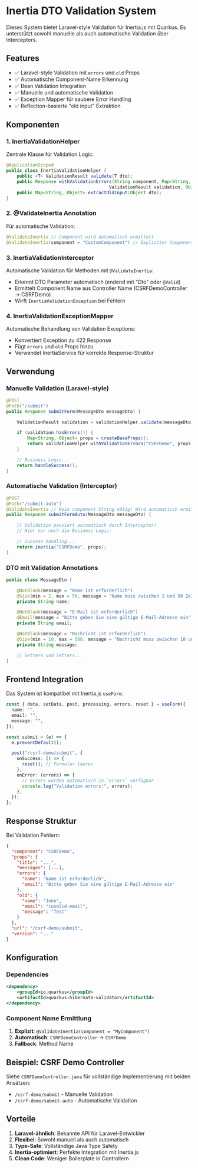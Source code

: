 # Inertia DTO Validation System

Dieses System bietet Laravel-style Validation für Inertia.js mit Quarkus. Es unterstützt sowohl manuelle als auch automatische Validation über Interceptors.

## Features

- ✅ Laravel-style Validation mit `errors` und `old` Props
- ✅ Automatische Component-Name Erkennung
- ✅ Bean Validation Integration
- ✅ Manuelle und automatische Validation
- ✅ Exception Mapper für saubere Error Handling
- ✅ Reflection-basierte "old input" Extraktion

## Komponenten

### 1. InertiaValidationHelper

Zentrale Klasse für Validation Logic:

```java
@ApplicationScoped
public class InertiaValidationHelper {
    public <T> ValidationResult validate(T dto);
    public Response withValidationErrors(String component, Map<String, Object> props,
                                       ValidationResult validation, Object dto);
    public Map<String, Object> extractOldInput(Object dto);
}
```

### 2. @ValidateInertia Annotation

Für automatische Validation:

```java
@ValidateInertia // Component wird automatisch ermittelt
@ValidateInertia(component = "CustomComponent") // Expliziter Component Name
```

### 3. InertiaValidationInterceptor

Automatische Validation für Methoden mit `@ValidateInertia`:

- Erkennt DTO Parameter automatisch (endend mit "Dto" oder `@Valid`)
- Ermittelt Component Name aus Controller Name (CSRFDemoController → CSRFDemo)
- Wirft `InertiaValidationException` bei Fehlern

### 4. InertiaValidationExceptionMapper

Automatische Behandlung von Validation Exceptions:

- Konvertiert Exception zu 422 Response
- Fügt `errors` und `old` Props hinzu
- Verwendet InertiaService für korrekte Response-Struktur

## Verwendung

### Manuelle Validation (Laravel-style)

```java
@POST
@Path("/submit")
public Response submitForm(MessageDto messageDto) {

    ValidationResult validation = validationHelper.validate(messageDto);

    if (validation.hasErrors()) {
        Map<String, Object> props = createBaseProps();
        return validationHelper.withValidationErrors("CSRFDemo", props, validation, messageDto);
    }

    // Business Logic...
    return handleSuccess();
}
```

### Automatische Validation (Interceptor)

```java
@POST
@Path("/submit-auto")
@ValidateInertia // Kein component String nötig! Wird automatisch ermittelt
public Response submitFormAuto(MessageDto messageDto) {

    // Validation passiert automatisch durch Interceptor!
    // Hier nur noch die Business Logic:

    // Success handling...
    return inertia("CSRFDemo", props);
}
```

### DTO mit Validation Annotations

```java
public class MessageDto {

    @NotBlank(message = "Name ist erforderlich")
    @Size(min = 2, max = 50, message = "Name muss zwischen 2 und 50 Zeichen lang sein")
    private String name;

    @NotBlank(message = "E-Mail ist erforderlich")
    @Email(message = "Bitte geben Sie eine gültige E-Mail-Adresse ein")
    private String email;

    @NotBlank(message = "Nachricht ist erforderlich")
    @Size(min = 10, max = 500, message = "Nachricht muss zwischen 10 und 500 Zeichen lang sein")
    private String message;

    // Getters und Setters...
}
```

## Frontend Integration

Das System ist kompatibel mit Inertia.js `useForm`:

```typescript
const { data, setData, post, processing, errors, reset } = useForm({
  name: "",
  email: "",
  message: "",
});

const submit = (e) => {
  e.preventDefault();

  post("/csrf-demo/submit", {
    onSuccess: () => {
      reset(); // Formular leeren
    },
    onError: (errors) => {
      // Errors werden automatisch in `errors` verfügbar
      console.log("Validation errors:", errors);
    },
  });
};
```

## Response Struktur

Bei Validation Fehlern:

```json
{
  "component": "CSRFDemo",
  "props": {
    "title": "...",
    "messages": [...],
    "errors": {
      "name": "Name ist erforderlich",
      "email": "Bitte geben Sie eine gültige E-Mail-Adresse ein"
    },
    "old": {
      "name": "John",
      "email": "invalid-email",
      "message": "Test"
    }
  },
  "url": "/csrf-demo/submit",
  "version": "..."
}
```

## Konfiguration

### Dependencies

```xml
<dependency>
    <groupId>io.quarkus</groupId>
    <artifactId>quarkus-hibernate-validator</artifactId>
</dependency>
```

### Component Name Ermittlung

1. **Explizit**: `@ValidateInertia(component = "MyComponent")`
2. **Automatisch**: `CSRFDemoController` → `CSRFDemo`
3. **Fallback**: Method Name

## Beispiel: CSRF Demo Controller

Siehe `CSRFDemoController.java` für vollständige Implementierung mit beiden Ansätzen:

- `/csrf-demo/submit` - Manuelle Validation
- `/csrf-demo/submit-auto` - Automatische Validation

## Vorteile

1. **Laravel-ähnlich**: Bekannte API für Laravel-Entwickler
2. **Flexibel**: Sowohl manuell als auch automatisch
3. **Type-Safe**: Vollständige Java Type Safety
4. **Inertia-optimiert**: Perfekte Integration mit Inertia.js
5. **Clean Code**: Weniger Boilerplate in Controllern

